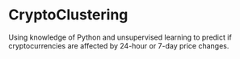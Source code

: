 # CryptoClustering

Using knowledge of Python and unsupervised learning to predict if cryptocurrencies are affected by 24-hour or 7-day price changes.
